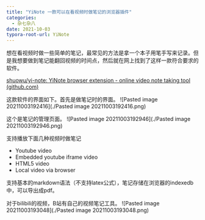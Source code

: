 ```yaml
---
title: "YiNote 一款可以在看视频时做笔记的浏览器插件"
categories:
  - 杂七杂八
date: 2021-10-03
typora-root-url: YiNote
---
```


想在看视频时做一些简单的笔记，最常见的方法是拿一个本子用笔手写来记录。但是我想要做到笔记能翻回视频的时间点，然后就在网上找到了这样一款符合要求的软件。

[shuowu/yi-note: YiNote browser extension - online video note taking tool (github.com)](https://github.com/shuowu/yi-note)

<!-- more -->

这款软件的界面如下。首先是做笔记时的界面。
![Pasted image 20211003192416](./Pasted image 20211003192416.png)

这个是笔记的管理页面。
![Pasted image 20211003192946](./Pasted image 20211003192946.png)

支持播放下面几种视频时做笔记
-   Youtube video
-   Embedded youtube iframe video
-   HTML5 video
-   Local video via browser

支持基本的markdown语法（不支持latex公式），笔记存储在浏览器的indexedb中，可以导出成pdf。

对于bilibili的视频，B站有自己的视频笔记工具。
![Pasted image 20211003193048](./Pasted image 20211003193048.png)